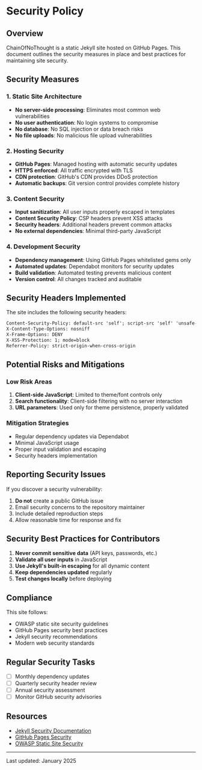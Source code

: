 # Security Policy

## Overview

ChainOfNoThought is a static Jekyll site hosted on GitHub Pages. This document outlines the security measures in place and best practices for maintaining site security.

## Security Measures

### 1. Static Site Architecture
- **No server-side processing**: Eliminates most common web vulnerabilities
- **No user authentication**: No login systems to compromise
- **No database**: No SQL injection or data breach risks
- **No file uploads**: No malicious file upload vulnerabilities

### 2. Hosting Security
- **GitHub Pages**: Managed hosting with automatic security updates
- **HTTPS enforced**: All traffic encrypted with TLS
- **CDN protection**: GitHub's CDN provides DDoS protection
- **Automatic backups**: Git version control provides complete history

### 3. Content Security
- **Input sanitization**: All user inputs properly escaped in templates
- **Content Security Policy**: CSP headers prevent XSS attacks
- **Security headers**: Additional headers prevent common attacks
- **No external dependencies**: Minimal third-party JavaScript

### 4. Development Security
- **Dependency management**: Using GitHub Pages whitelisted gems only
- **Automated updates**: Dependabot monitors for security updates
- **Build validation**: Automated testing prevents malicious content
- **Version control**: All changes tracked and auditable

## Security Headers Implemented

The site includes the following security headers:

```html
Content-Security-Policy: default-src 'self'; script-src 'self' 'unsafe-inline'; style-src 'self' 'unsafe-inline'; img-src 'self' data:; font-src 'self'; connect-src 'self'; frame-ancestors 'none';
X-Content-Type-Options: nosniff
X-Frame-Options: DENY
X-XSS-Protection: 1; mode=block
Referrer-Policy: strict-origin-when-cross-origin
```

## Potential Risks and Mitigations

### Low Risk Areas
1. **Client-side JavaScript**: Limited to theme/font controls only
2. **Search functionality**: Client-side filtering with no server interaction
3. **URL parameters**: Used only for theme persistence, properly validated

### Mitigation Strategies
- Regular dependency updates via Dependabot
- Minimal JavaScript usage
- Proper input validation and escaping
- Security headers implementation

## Reporting Security Issues

If you discover a security vulnerability:

1. **Do not** create a public GitHub issue
2. Email security concerns to the repository maintainer
3. Include detailed reproduction steps
4. Allow reasonable time for response and fix

## Security Best Practices for Contributors

1. **Never commit sensitive data** (API keys, passwords, etc.)
2. **Validate all user inputs** in JavaScript
3. **Use Jekyll's built-in escaping** for all dynamic content
4. **Keep dependencies updated** regularly
5. **Test changes locally** before deploying

## Compliance

This site follows:
- OWASP static site security guidelines
- GitHub Pages security best practices
- Jekyll security recommendations
- Modern web security standards

## Regular Security Tasks

- [ ] Monthly dependency updates
- [ ] Quarterly security header review
- [ ] Annual security assessment
- [ ] Monitor GitHub security advisories

## Resources

- [Jekyll Security Documentation](https://jekyllrb.com/docs/security/)
- [GitHub Pages Security](https://docs.github.com/en/pages/getting-started-with-github-pages/securing-your-github-pages-site-with-https)
- [OWASP Static Site Security](https://owasp.org/www-project-web-security-testing-guide/)

---

Last updated: January 2025 